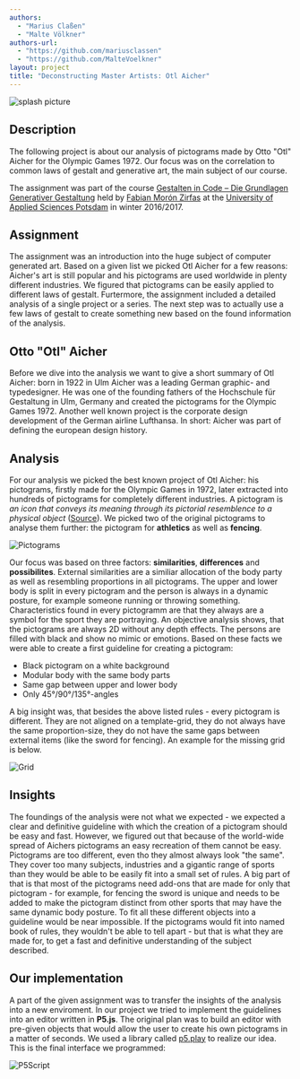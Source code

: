 ```yaml
--- 
authors: 
  - "Marius Claßen"
  - "Malte Völkner"
authors-url: 
  - "https://github.com/mariusclassen"
  - "https://github.com/MalteVoelkner"
layout: project
title: "Deconstructing Master Artists: Otl Aicher"
---
```


![splash picture](https://github.com/MalteVoelkner/gestalten-in-code/blob/master/projects/otl-aicher/splash.png)

## Description
The following project is about our analysis of pictograms made by Otto "Otl" Aicher for the Olympic Games 1972.
Our focus was on the correlation to common laws of gestalt and generative art, the main subject of our course.

The assignment was part of the course [Gestalten in Code – Die Grundlagen Generativer Gestaltung](https://incom.org/workspace/6886) held by [Fabian Morón Zirfas](http://fabianmoronzirfas.me/) at the [University of Applied Sciences Potsdam](https://www.fh-potsdam.de/) in winter 2016/2017.

## Assignment
The assignment was an introduction into the huge subject of computer generated art. Based on a given list we picked Otl Aicher for a few reasons: Aicher's art is still popular and his pictograms are used worldwide in plenty different industries. We figured that pictograms can be easily applied to different laws of gestalt. Furtermore, the assignment included a detailed analysis of a single project or a series. The next step was to actually use a few laws of gestalt to create something new based on the found information of the analysis.

## Otto "Otl" Aicher
Before we dive into the analysis we want to give a short summary of Otl Aicher: born in 1922 in Ulm Aicher was a leading German graphic- and typedesigner. He was one of the founding fathers of the Hochschule für Gestaltung in Ulm, Germany and created the pictograms for the Olympic Games 1972. Another well known project is the corporate design development of the German airline Lufthansa. In short: Aicher was part of defining the european design history.

## Analysis
For our analysis we picked the best known project of Otl Aicher: his pictograms, firstly made for the Olympic Games in 1972, later extracted into hundreds of pictograms for completely different industries. A pictogram is *an icon that conveys its meaning through its pictorial resemblence to a physical object* ([Source](https://en.wikipedia.org/wiki/Pictogram)). We picked two of the original pictograms to analyse them further: the pictogram for **athletics** as well as **fencing**.

![Pictograms](https://github.com/MalteVoelkner/gestalten-in-code/blob/master/projects/otl-aicher/assets/images/Pictograms.png)

Our focus was based on three factors: **similarities**, **differences** and **possibilites**. External similarities are a similiar allocation of the body party as well as resembling proportions in all pictograms. The upper and lower body is split in every pictogram and the person is always in a dynamic posture, for example someone running or throwing something. Characteristics found in every pictogramm are that they always are a symbol for the sport they are portraying. An objective analysis shows, that the pictograms are always 2D without any depth effects. The persons are filled with black and show no mimic or emotions. Based on these facts we were able to create a first guideline for creating a pictogram:

+ Black pictogram on a white background
+ Modular body with the same body parts
+ Same gap between upper and lower body
+ Only 45°/90°/135°-angles

A big insight was, that besides the above listed rules - every pictogram is different. They are not aligned on a template-grid, they do not always have the same proportion-size, they do not have the same gaps between external items (like the sword for fencing). An example for the missing grid is below.

![Grid](https://github.com/MalteVoelkner/gestalten-in-code/blob/master/projects/otl-aicher/assets/images/Grid.png)

## Insights
The foundings of the analysis were not what we expected - we expected a clear and definitive guideline with which the creation of a pictogram should be easy and fast. However, we figured out that because of the world-wide spread of Aichers pictograms an easy recreation of them cannot be easy. Pictograms are too different, even tho they almost always look "the same". They cover too many subjects, industries and a gigantic range of sports than they would be able to be easily fit into a small set of rules. A big part of that is that most of the pictograms need add-ons that are made for only that pictogram - for example, for fencing the sword is unique and needs to be added to make the pictogram distinct from other sports that may have the same dynamic body posture. To fit all these different objects into a guideline would be near impossible. If the pictograms would fit into named book of rules, they wouldn't be able to tell apart - but that is what they are made for, to get a fast and definitive understanding of the subject described.

## Our implementation
A part of the given assignment was to transfer the insights of the analysis into a new enviroment. In our project we tried to implement the guidelines into an editor written in **P5.js**. The original plan was to build an editor with pre-given objects that would allow the user to create his own pictograms in a matter of seconds. We used a library called [p5.play](http://p5play.molleindustria.org/) to realize our idea. This is the final interface we programmed:

![P5Script](https://github.com/MalteVoelkner/gestalten-in-code/blob/master/projects/otl-aicher/assets/images/P5Script.png)
